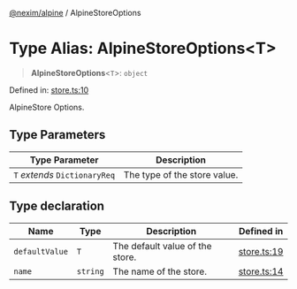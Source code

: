 [@nexim/alpine](../README.md) / AlpineStoreOptions

# Type Alias: AlpineStoreOptions\<T\>

> **AlpineStoreOptions**\<`T`\>: `object`

Defined in: [store.ts:10](https://github.com/the-nexim/nanolib/blob/8cd0e8c8dba849aba4b329ce483b771961c07a60/packages/alpine/src/store/store.ts#L10)

AlpineStore Options.

## Type Parameters

| Type Parameter                | Description                  |
| ----------------------------- | ---------------------------- |
| `T` _extends_ `DictionaryReq` | The type of the store value. |

## Type declaration

| Name                                     | Type     | Description                     | Defined in                                                                                                                               |
| ---------------------------------------- | -------- | ------------------------------- | ---------------------------------------------------------------------------------------------------------------------------------------- |
| <a id="defaultvalue"></a> `defaultValue` | `T`      | The default value of the store. | [store.ts:19](https://github.com/the-nexim/nanolib/blob/8cd0e8c8dba849aba4b329ce483b771961c07a60/packages/alpine/src/store/store.ts#L19) |
| <a id="name"></a> `name`                 | `string` | The name of the store.          | [store.ts:14](https://github.com/the-nexim/nanolib/blob/8cd0e8c8dba849aba4b329ce483b771961c07a60/packages/alpine/src/store/store.ts#L14) |
